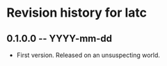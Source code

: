 # Revision history for latc

## 0.1.0.0  -- YYYY-mm-dd

* First version. Released on an unsuspecting world.
